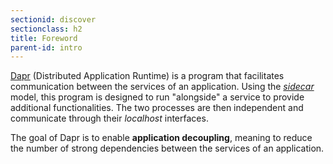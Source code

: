 ```yaml
---
sectionid: discover
sectionclass: h2
title: Foreword
parent-id: intro
---
```


[Dapr](https://dapr.io/) (Distributed Application Runtime) is a program that facilitates communication between the services of an application. Using the [_sidecar_](https://docs.microsoft.com/fr-fr/azure/architecture/patterns/sidecar) model, this program is designed to run "alongside" a service to provide additional functionalities. The two processes are then independent and communicate through their _localhost_ interfaces.

The goal of Dapr is to enable **application decoupling**, meaning to reduce the number of strong dependencies between the services of an application.
